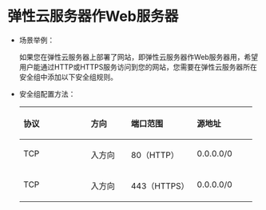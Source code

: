 # 弹性云服务器作Web服务器<a name="ZH-CN_TOPIC_0140323158"></a>

-   场景举例：

    如果您在弹性云服务器上部署了网站，即弹性云服务器作Web服务器用，希望用户能通过HTTP或HTTPS服务访问到您的网站，您需要在弹性云服务器所在安全组中添加以下安全组规则。

-   安全组配置方法：

    <a name="zh-cn_topic_0118534017_table30323767195135"></a>
    <table><thead align="left"><tr id="zh-cn_topic_0118534017_row15770184195135"><th class="cellrowborder" valign="top" width="28.93%" id="mcps1.1.5.1.1"><p id="zh-cn_topic_0118534017_p2316559195135"><a name="zh-cn_topic_0118534017_p2316559195135"></a><a name="zh-cn_topic_0118534017_p2316559195135"></a>协议</p>
    </th>
    <th class="cellrowborder" valign="top" width="17.27%" id="mcps1.1.5.1.2"><p id="zh-cn_topic_0118534017_p53423553195135"><a name="zh-cn_topic_0118534017_p53423553195135"></a><a name="zh-cn_topic_0118534017_p53423553195135"></a>方向</p>
    </th>
    <th class="cellrowborder" valign="top" width="28.349999999999998%" id="mcps1.1.5.1.3"><p id="zh-cn_topic_0118534017_p32340552195135"><a name="zh-cn_topic_0118534017_p32340552195135"></a><a name="zh-cn_topic_0118534017_p32340552195135"></a>端口范围</p>
    </th>
    <th class="cellrowborder" valign="top" width="25.45%" id="mcps1.1.5.1.4"><p id="zh-cn_topic_0118534017_p2339084195135"><a name="zh-cn_topic_0118534017_p2339084195135"></a><a name="zh-cn_topic_0118534017_p2339084195135"></a>源地址</p>
    </th>
    </tr>
    </thead>
    <tbody><tr id="zh-cn_topic_0118534017_row55248116195135"><td class="cellrowborder" valign="top" width="28.93%" headers="mcps1.1.5.1.1 "><p id="zh-cn_topic_0118534017_p45912425195135"><a name="zh-cn_topic_0118534017_p45912425195135"></a><a name="zh-cn_topic_0118534017_p45912425195135"></a>TCP</p>
    </td>
    <td class="cellrowborder" valign="top" width="17.27%" headers="mcps1.1.5.1.2 "><p id="zh-cn_topic_0118534017_p27918930195135"><a name="zh-cn_topic_0118534017_p27918930195135"></a><a name="zh-cn_topic_0118534017_p27918930195135"></a>入方向</p>
    </td>
    <td class="cellrowborder" valign="top" width="28.349999999999998%" headers="mcps1.1.5.1.3 "><p id="zh-cn_topic_0118534017_p46840856195135"><a name="zh-cn_topic_0118534017_p46840856195135"></a><a name="zh-cn_topic_0118534017_p46840856195135"></a>80（HTTP）</p>
    </td>
    <td class="cellrowborder" valign="top" width="25.45%" headers="mcps1.1.5.1.4 "><p id="zh-cn_topic_0118534017_p36012962195135"><a name="zh-cn_topic_0118534017_p36012962195135"></a><a name="zh-cn_topic_0118534017_p36012962195135"></a>0.0.0.0/0</p>
    </td>
    </tr>
    <tr id="zh-cn_topic_0118534017_row5566305020026"><td class="cellrowborder" valign="top" width="28.93%" headers="mcps1.1.5.1.1 "><p id="zh-cn_topic_0118534017_p3120540920026"><a name="zh-cn_topic_0118534017_p3120540920026"></a><a name="zh-cn_topic_0118534017_p3120540920026"></a>TCP</p>
    </td>
    <td class="cellrowborder" valign="top" width="17.27%" headers="mcps1.1.5.1.2 "><p id="zh-cn_topic_0118534017_p4461017620026"><a name="zh-cn_topic_0118534017_p4461017620026"></a><a name="zh-cn_topic_0118534017_p4461017620026"></a>入方向</p>
    </td>
    <td class="cellrowborder" valign="top" width="28.349999999999998%" headers="mcps1.1.5.1.3 "><p id="zh-cn_topic_0118534017_p5665449220026"><a name="zh-cn_topic_0118534017_p5665449220026"></a><a name="zh-cn_topic_0118534017_p5665449220026"></a>443（HTTPS）</p>
    </td>
    <td class="cellrowborder" valign="top" width="25.45%" headers="mcps1.1.5.1.4 "><p id="zh-cn_topic_0118534017_p2561110020026"><a name="zh-cn_topic_0118534017_p2561110020026"></a><a name="zh-cn_topic_0118534017_p2561110020026"></a>0.0.0.0/0</p>
    </td>
    </tr>
    </tbody>
    </table>


